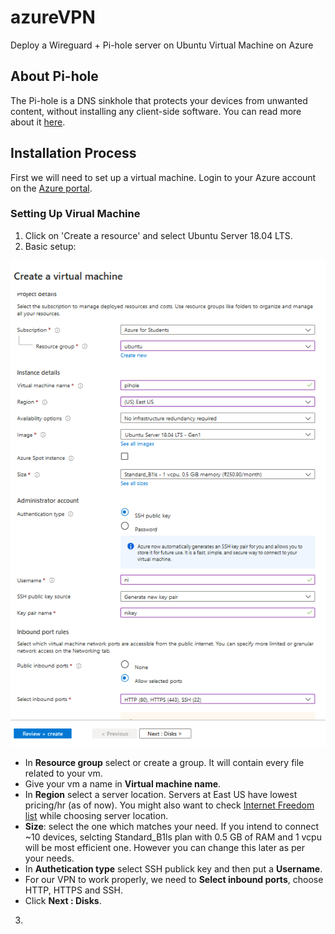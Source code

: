 # azureVPN
Deploy a Wireguard + Pi-hole server on Ubuntu Virtual Machine on Azure

## About Pi-hole
The Pi-hole is a DNS sinkhole that protects your devices from unwanted content, without installing any client-side software. You can read more about it [here](https://docs.pi-hole.net/).

## Installation Process
First we will need to set up a virtual machine.
Login to your Azure account on the [Azure portal](https://portal.azure.com).

### Setting Up Virual Machine
1. Click on 'Create a resource' and select Ubuntu Server 18.04 LTS.
2. Basic setup:

![Basic setup](/images/basics.png)
* In **Resource group** select or create a group. It will contain every file related to your vm.
* Give your vm a name in **Virtual machine name**.
* In **Region** select a server location. Servers at East US have lowest pricing/hr (as of now). You might also want to check [Internet Freedom list](https://www.statista.com/statistics/272533/degree-of-internet-freedom-in-selected-countries/) while choosing server location.
* **Size**: select the one which matches your need. If you intend to connect ~10 devices, selcting Standard_B1ls plan with 0.5 GB of RAM and 1 vcpu will be most efficient one. However you can change this later as per your needs.
* In **Authetication type** select SSH publick key and then put a **Username**.
* For our VPN to work properly, we need to **Select inbound ports**, choose HTTP, HTTPS and SSH.
* Click **Next : Disks**.
3. 